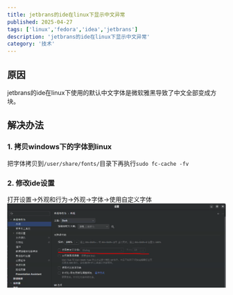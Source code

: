 ```yaml
---
title: jetbrans的ide在linux下显示中文异常
published: 2025-04-27
tags: ['linux','fedora','idea','jetbrans']
description: 'jetbrans的ide在linux下显示中文异常'
category: '技术'
---
```


## 原因

jetbrans的ide在linux下使用的默认中文字体是微软雅黑导致了中文全部变成方块。

## 解决办法

### 1. 拷贝windows下的字体到linux

把字体拷贝到`/user/share/fonts/`目录下再执行`sudo fc-cache -fv`

### 2. 修改ide设置

打开设置->外观和行为->外观->字体->使用自定义字体
![显示配置](../../assets/jetbrans-IDE-displays-Chinese-exception-on-Linux/QQ20250427-164144.png)
